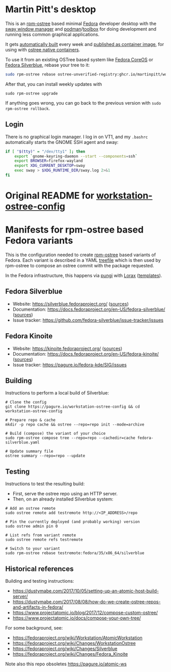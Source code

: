 Martin Pitt's desktop
=====================

This is an [rpm-ostree](https://coreos.github.io/rpm-ostree/) based minimal
[Fedora](https://getfedora.org/) developer desktop with the [sway window manager](https://swaywm.org/) and [podman](https://podman.io/)/[toolbox](https://docs.fedoraproject.org/en-US/fedora-silverblue/toolbox/) for doing development and running less common graphical applications.

It gets [automatically built](.github/workflows/build.yml) every week and [published as container image](https://github.com/martinpitt/ostree-pitti-workstation/pkgs/container/workstation-ostree-config), for using with [ostree native containers](https://coreos.github.io/rpm-ostree/container/).

To use it from an existing OSTree based system like [Fedora CoreOS](https://getfedora.org/coreos) or [Fedora Silverblue](https://docs.fedoraproject.org/en-US/fedora-silverblue/), rebase your tree to it:

```sh
sudo rpm-ostree rebase ostree-unverified-registry:ghcr.io/martinpitt/workstation-ostree-config
```

After that, you can install weekly updates with

```
sudo rpm-ostree upgrade
```

If anything goes wrong, you can go back to the previous version with `sudo rpm-ostree rollback`.

Login
-----

There is no graphical login manager. I log in on VT1, and my `.bashrc`
automatically starts the GNOME SSH agent and sway:

```sh
if [ "$(tty)" = "/dev/tty1" ]; then
    export `gnome-keyring-daemon --start --components=ssh`
    export BROWSER=firefox-wayland
    export XDG_CURRENT_DESKTOP=sway
    exec sway > $XDG_RUNTIME_DIR/sway.log 2>&1
fi
```

Original README for [workstation-ostree-config](https://pagure.io/workstation-ostree-config)
=============================================
# Manifests for rpm-ostree based Fedora variants

This is the configuration needed to create
[rpm-ostree](https://coreos.github.io/rpm-ostree/) based variants of Fedora.
Each variant is described in a YAML
[treefile](https://coreos.github.io/rpm-ostree/treefile/) which is then used by
rpm-ostree to compose an ostree commit with the package requested.

In the Fedora infrastructure, this happens via
[pungi](https://pagure.io/pungi-fedora) with
[Lorax](https://github.com/weldr/lorax)
([templates](https://pagure.io/fedora-lorax-templates)).

## Fedora Silverblue

- Website: https://silverblue.fedoraproject.org/ ([sources](https://github.com/fedora-silverblue/silverblue-site))
- Documentation: https://docs.fedoraproject.org/en-US/fedora-silverblue/ ([sources](https://github.com/fedora-silverblue/silverblue-docs))
- Issue tracker: https://github.com/fedora-silverblue/issue-tracker/issues

## Fedora Kinoite

- Website: https://kinoite.fedoraproject.org/ ([sources](https://pagure.io/fedora-kde/kinoite-site))
- Documentation: https://docs.fedoraproject.org/en-US/fedora-kinoite/ ([sources](https://pagure.io/fedora-kde/kinoite-docs))
- Issue tracker: https://pagure.io/fedora-kde/SIG/issues

## Building

Instructions to perform a local build of Silverblue:

```
# Clone the config
git clone https://pagure.io/workstation-ostree-config && cd workstation-ostree-config

# Prepare repo & cache
mkdir -p repo cache && ostree --repo=repo init --mode=archive

# Build (compose) the variant of your choice
sudo rpm-ostree compose tree --repo=repo --cachedir=cache fedora-silverblue.yaml

# Update summary file
ostree summary --repo=repo --update
```

## Testing

Instructions to test the resulting build:

- First, serve the ostree repo using an HTTP server.
- Then, on an already installed Silverblue system:

```
# Add an ostree remote
sudo ostree remote add testremote http://<IP_ADDRESS>/repo

# Pin the currently deployed (and probably working) version
sudo ostree admin pin 0

# List refs from variant remote
sudo ostree remote refs testremote

# Switch to your variant
sudo rpm-ostree rebase testremote:fedora/35/x86_64/silverblue
```

## Historical references

Building and testing instructions:

- https://dustymabe.com/2017/10/05/setting-up-an-atomic-host-build-server/
- https://dustymabe.com/2017/08/08/how-do-we-create-ostree-repos-and-artifacts-in-fedora/
- https://www.projectatomic.io/blog/2017/12/compose-custom-ostree/
- https://www.projectatomic.io/docs/compose-your-own-tree/

For some background, see:

- <https://fedoraproject.org/wiki/Workstation/AtomicWorkstation>
- <https://fedoraproject.org/wiki/Changes/WorkstationOstree>
- <https://fedoraproject.org/wiki/Changes/Silverblue>
- <https://fedoraproject.org/wiki/Changes/Fedora_Kinoite>

Note also this repo obsoletes https://pagure.io/atomic-ws
